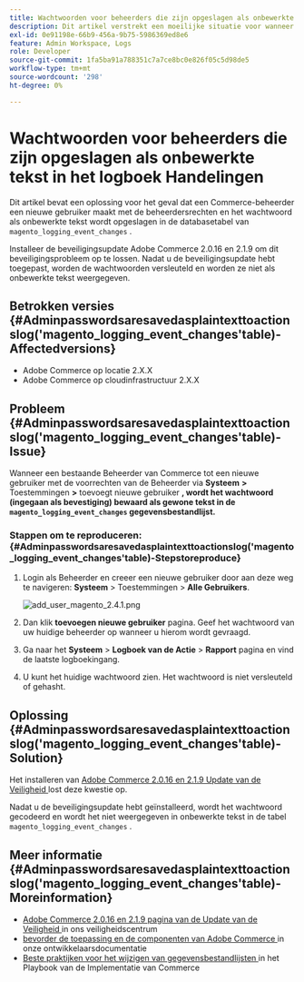 ```yaml
---
title: Wachtwoorden voor beheerders die zijn opgeslagen als onbewerkte tekst in het logboek Handelingen
description: Dit artikel verstrekt een moeilijke situatie voor wanneer een Beheerder van Commerce tot een nieuwe gebruiker met de voorrechten van de Beheerder leidt en het wachtwoord wordt bewaard als gewone tekst in de &grave; magento_logging_event_changes' gegevensbestandlijst.
exl-id: 0e91198e-66b9-456a-9b75-5986369ed8e6
feature: Admin Workspace, Logs
role: Developer
source-git-commit: 1fa5ba91a788351c7a7ce8bc0e826f05c5d98de5
workflow-type: tm+mt
source-wordcount: '298'
ht-degree: 0%

---
```


# Wachtwoorden voor beheerders die zijn opgeslagen als onbewerkte tekst in het logboek Handelingen

Dit artikel bevat een oplossing voor het geval dat een Commerce-beheerder een nieuwe gebruiker maakt met de beheerdersrechten en het wachtwoord als onbewerkte tekst wordt opgeslagen in de databasetabel van `magento_logging_event_changes` .

Installeer de beveiligingsupdate Adobe Commerce 2.0.16 en 2.1.9 om dit beveiligingsprobleem op te lossen. Nadat u de beveiligingsupdate hebt toegepast, worden de wachtwoorden versleuteld en worden ze niet als onbewerkte tekst weergegeven.

## Betrokken versies {#Adminpasswordsaresavedasplaintexttoactionslog('magento_logging_event_changes'table)-Affectedversions}

* Adobe Commerce op locatie 2.X.X
* Adobe Commerce op cloudinfrastructuur 2.X.X

## Probleem {#Adminpasswordsaresavedasplaintexttoactionslog('magento_logging_event_changes'table)-Issue}

Wanneer een bestaande Beheerder van Commerce tot een nieuwe gebruiker met de voorrechten van de Beheerder via **Systeem** **>** Toestemmingen **>** toevoegt nieuwe gebruiker **, wordt het wachtwoord (ingegaan als bevestiging) bewaard als gewone tekst in de `magento_logging_event_changes` gegevensbestandlijst.**

### Stappen om te reproduceren: {#Adminpasswordsaresavedasplaintexttoactionslog('magento_logging_event_changes'table)-Stepstoreproduce}

1. Login als Beheerder en creeer een nieuwe gebruiker door aan deze weg te navigeren: **Systeem** > Toestemmingen > **Alle Gebruikers**.

   ![ add_user_magento_2.4.1.png ](assets/add_user_magento_2.4.1.png)

1. Dan klik **toevoegen nieuwe gebruiker** pagina. Geef het wachtwoord van uw huidige beheerder op wanneer u hierom wordt gevraagd.
1. Ga naar het **Systeem** > **Logboek van de Actie** > **Rapport** pagina en vind de laatste logboekingang.
1. U kunt het huidige wachtwoord zien. Het wachtwoord is niet versleuteld of gehasht.

## Oplossing {#Adminpasswordsaresavedasplaintexttoactionslog('magento_logging_event_changes'table)-Solution}

Het installeren van [ Adobe Commerce 2.0.16 en 2.1.9 Update van de Veiligheid ](https://magento.com/security/patches/magento-2016-and-219-security-update) lost deze kwestie op.

Nadat u de beveiligingsupdate hebt geïnstalleerd, wordt het wachtwoord gecodeerd en wordt het niet weergegeven in onbewerkte tekst in de tabel `magento_logging_event_changes` .

## Meer informatie {#Adminpasswordsaresavedasplaintexttoactionslog('magento_logging_event_changes'table)-Moreinformation}

* [ Adobe Commerce 2.0.16 en 2.1.9 pagina van de Update van de Veiligheid ](https://magento.com/security/patches/magento-2016-and-219-security-update) in ons veiligheidscentrum
* [ bevorder de toepassing en de componenten van Adobe Commerce ](https://experienceleague.adobe.com/docs/commerce-operations/upgrade-guide/overview.html?lang=nl-NL) in onze ontwikkelaarsdocumentatie
* [ Beste praktijken voor het wijzigen van gegevensbestandlijsten ](https://experienceleague.adobe.com/nl/docs/commerce-operations/implementation-playbook/best-practices/development/modifying-core-and-third-party-tables#why-adobe-recommends-avoiding-modifications) in het Playbook van de Implementatie van Commerce
